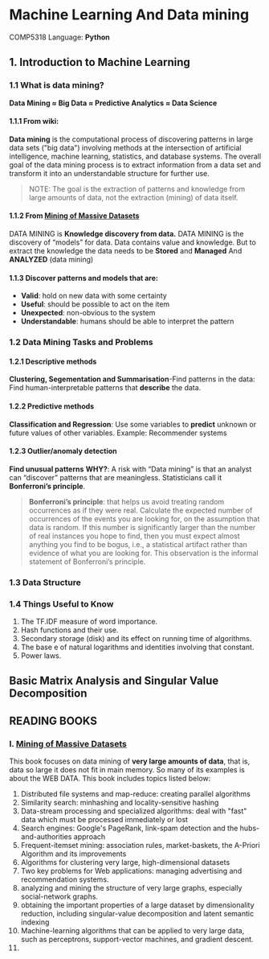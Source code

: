 # Machine Learning And Data mining
COMP5318
Language: **Python**

## 1. Introduction to Machine Learning
### 1.1 What is data mining?
**Data Mining ≈ Big Data ≈ Predictive Analytics ≈ Data Science**
#### 1.1.1 From wiki:
**Data mining** is the computational process of discovering patterns in large data sets ("big data") involving methods at the intersection of artificial intelligence, machine learning, statistics, and database systems. The overall goal of the data mining process is to extract information from a data set and transform it into an understandable structure for further use.
> NOTE: The goal is the extraction of patterns and knowledge from large amounts of data, not the extraction (mining) of data itself.

#### 1.1.2 From [Mining of Massive Datasets](http://www.mmds.org/)
DATA MINING is **Knowledge discovery from data.** DATA MINING is the discovery of “models” for data.
Data contains value and knowledge. But to extract the knowledge the data needs to be **Stored** and **Managed** And **ANALYZED** (data mining)

#### 1.1.3 Discover patterns and models that are:
- **Valid**:  hold on new data with some certainty
- **Useful**:  should be possible to act on the item 
- **Unexpected**:  non-obvious to the system
- **Understandable**: humans should be able to interpret the pattern

### 1.2 Data Mining Tasks and Problems
#### 1.2.1 Descriptive methods
**Clustering, Segementation and Summarisation**-Find patterns in the data: Find human-interpretable patterns that **describe** the data. 

#### 1.2.2 Predictive methods
**Classification and Regression**: Use some variables to **predict** unknown or future values of other variables. Example: Recommender systems

#### 1.2.3 Outlier/anomaly detection
**Find unusual patterns**
**WHY?**: A risk with “Data mining” is that an analyst can “discover” patterns that are meaningless. Statisticians call it **Bonferroni’s principle**.
> **Bonferroni’s principle**: that helps us avoid treating random occurrences as if they were real. 
Calculate the expected number of occurrences of the events you are looking for, on the assumption that data is random. If this number is significantly larger than the number of real instances you hope to find, then you must expect almost anything you find to be bogus, i.e., a statistical artifact rather than evidence of what you are looking for. This observation is the informal statement of Bonferroni’s principle.


### 1.3 Data Structure

### 1.4 Things Useful to Know
 1. The TF.IDF measure of word importance.
 2. Hash functions and their use.
 3. Secondary storage (disk) and its effect on running time of algorithms.
 4. The base e of natural logarithms and identities involving that constant.
 5. Power laws.


## Basic Matrix Analysis and Singular Value Decomposition


## READING BOOKS
### I. [Mining of Massive Datasets](http://www.mmds.org/)
This book focuses on data mining of **very large amounts of data**, that is, data so large it does not fit in main memory. So many of its examples is about the WEB DATA. This book includes topics listed below:
 1. Distributed file systems and map-reduce: creating parallel algorithms
 2. Similarity search: minhashing and locality-sensitive hashing
 3. Data-stream processing and specialized algorithms: deal with "fast" data which must be processed immediately or lost
 4. Search engines: Google's PageRank, link-spam detection and the hubs-and-authorities approach
 5. Frequent-itemset mining: association rules, market-baskets, the A-Priori Algorithm and its improvements
 6. Algorithms for clustering very large, high-dimensional datasets
 7. Two key problems for Web applications: managing advertising and recommendation systems.
 8. analyzing and mining the structure of very large graphs, especially social-network graphs.
 9. obtaining the important properties of a large dataset by dimensionality reduction, including singular-value decomposition and latent semantic indexing
 10. Machine-learning algorithms that can be applied to very large data, such as perceptrons, support-vector machines, and gradient descent.
 11. 
